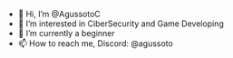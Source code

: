 - 👋 Hi, I’m @AgussotoC
- 👀 I’m interested in CiberSecurity and Game Developing
- 🌱 I’m currently a beginner
- 📫 How to reach me, Discord: @agussoto 

<!---
AgussotoC/AgussotoC is a ✨ special ✨ repository because its `README.md` (this file) appears on your GitHub profile.
You can click the Preview link to take a look at your changes.
--->

